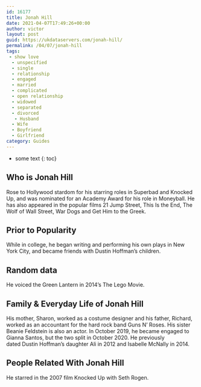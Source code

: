 ```yaml
---
id: 16177
title: Jonah Hill
date: 2021-04-07T17:49:26+00:00
author: victor
layout: post
guid: https://ukdataservers.com/jonah-hill/
permalink: /04/07/jonah-hill
tags:
 - show love
  - unspecified
  - single
  - relationship
  - engaged
  - married
  - complicated
  - open relationship
  - widowed
  - separated
  - divorced
   - Husband
  - Wife
  - Boyfriend
  - Girlfriend
category: Guides
---
```


* some text
{: toc}


## Who is Jonah Hill



Rose to Hollywood stardom for his starring roles in Superbad and Knocked Up, and was nominated for an Academy Award for his role in Moneyball. He has also appeared in the popular films 21 Jump Street, This Is the End, The Wolf of Wall Street, War Dogs and Get Him to the Greek. 

                
                
                
## Prior to Popularity



While in college, he began writing and performing his own plays in New York City, and became friends with Dustin Hoffman&#8217;s children. 

                
                
                
## Random data



He voiced the Green Lantern in 2014&#8217;s The Lego Movie. 

                
                
                
## Family & Everyday Life of Jonah Hill



His mother, Sharon, worked as a costume designer and his father, Richard, worked as an accountant for the hard rock band Guns N&#8217; Roses. His sister Beanie Feldstein is also an actor. In October 2019, he became engaged to Gianna Santos, but the two split in October 2020. He previously dated Dustin Hoffman&#8217;s daughter Ali in 2012 and Isabelle McNally in 2014. 

                
                
                
## People Related With Jonah Hill



He starred in the 2007 film Knocked Up with Seth Rogen. 

                
              
            
          
          
          